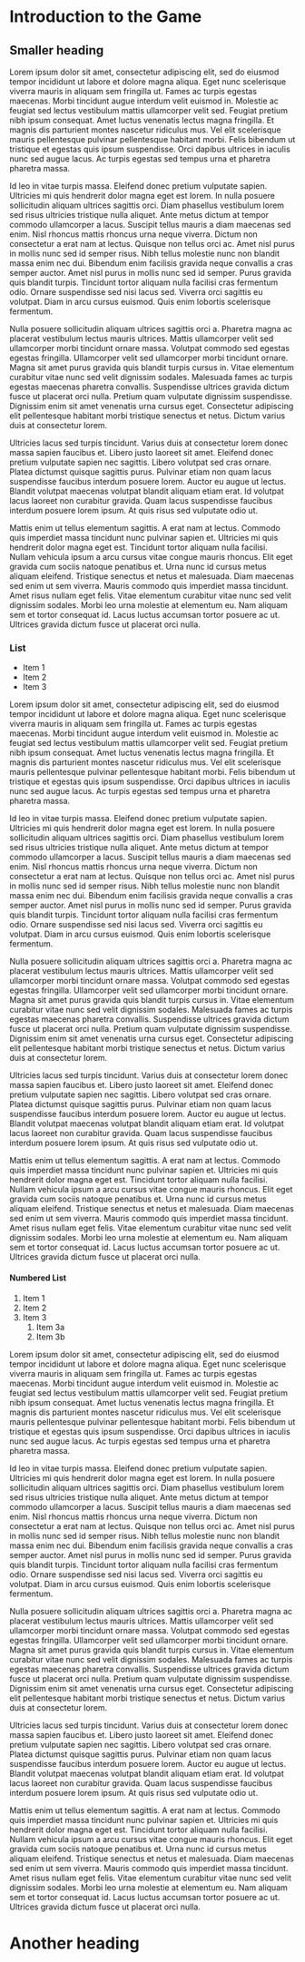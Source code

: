 # Introduction to the Game


<a id="smaller-heading"></a>
## Smaller heading


Lorem ipsum dolor sit amet, consectetur adipiscing elit, sed do eiusmod tempor incididunt ut labore et dolore magna aliqua. Eget nunc scelerisque viverra mauris in aliquam sem fringilla ut. Fames ac turpis egestas maecenas. Morbi tincidunt augue interdum velit euismod in. Molestie ac feugiat sed lectus vestibulum mattis ullamcorper velit sed. Feugiat pretium nibh ipsum consequat. Amet luctus venenatis lectus magna fringilla. Et magnis dis parturient montes nascetur ridiculus mus. Vel elit scelerisque mauris pellentesque pulvinar pellentesque habitant morbi. Felis bibendum ut tristique et egestas quis ipsum suspendisse. Orci dapibus ultrices in iaculis nunc sed augue lacus. Ac turpis egestas sed tempus urna et pharetra pharetra massa.

Id leo in vitae turpis massa. Eleifend donec pretium vulputate sapien. Ultricies mi quis hendrerit dolor magna eget est lorem. In nulla posuere sollicitudin aliquam ultrices sagittis orci. Diam phasellus vestibulum lorem sed risus ultricies tristique nulla aliquet. Ante metus dictum at tempor commodo ullamcorper a lacus. Suscipit tellus mauris a diam maecenas sed enim. Nisl rhoncus mattis rhoncus urna neque viverra. Dictum non consectetur a erat nam at lectus. Quisque non tellus orci ac. Amet nisl purus in mollis nunc sed id semper risus. Nibh tellus molestie nunc non blandit massa enim nec dui. Bibendum enim facilisis gravida neque convallis a cras semper auctor. Amet nisl purus in mollis nunc sed id semper. Purus gravida quis blandit turpis. Tincidunt tortor aliquam nulla facilisi cras fermentum odio. Ornare suspendisse sed nisi lacus sed. Viverra orci sagittis eu volutpat. Diam in arcu cursus euismod. Quis enim lobortis scelerisque fermentum.

Nulla posuere sollicitudin aliquam ultrices sagittis orci a. Pharetra magna ac placerat vestibulum lectus mauris ultrices. Mattis ullamcorper velit sed ullamcorper morbi tincidunt ornare massa. Volutpat commodo sed egestas egestas fringilla. Ullamcorper velit sed ullamcorper morbi tincidunt ornare. Magna sit amet purus gravida quis blandit turpis cursus in. Vitae elementum curabitur vitae nunc sed velit dignissim sodales. Malesuada fames ac turpis egestas maecenas pharetra convallis. Suspendisse ultrices gravida dictum fusce ut placerat orci nulla. Pretium quam vulputate dignissim suspendisse. Dignissim enim sit amet venenatis urna cursus eget. Consectetur adipiscing elit pellentesque habitant morbi tristique senectus et netus. Dictum varius duis at consectetur lorem.

Ultricies lacus sed turpis tincidunt. Varius duis at consectetur lorem donec massa sapien faucibus et. Libero justo laoreet sit amet. Eleifend donec pretium vulputate sapien nec sagittis. Libero volutpat sed cras ornare. Platea dictumst quisque sagittis purus. Pulvinar etiam non quam lacus suspendisse faucibus interdum posuere lorem. Auctor eu augue ut lectus. Blandit volutpat maecenas volutpat blandit aliquam etiam erat. Id volutpat lacus laoreet non curabitur gravida. Quam lacus suspendisse faucibus interdum posuere lorem ipsum. At quis risus sed vulputate odio ut.

Mattis enim ut tellus elementum sagittis. A erat nam at lectus. Commodo quis imperdiet massa tincidunt nunc pulvinar sapien et. Ultricies mi quis hendrerit dolor magna eget est. Tincidunt tortor aliquam nulla facilisi. Nullam vehicula ipsum a arcu cursus vitae congue mauris rhoncus. Elit eget gravida cum sociis natoque penatibus et. Urna nunc id cursus metus aliquam eleifend. Tristique senectus et netus et malesuada. Diam maecenas sed enim ut sem viverra. Mauris commodo quis imperdiet massa tincidunt. Amet risus nullam eget felis. Vitae elementum curabitur vitae nunc sed velit dignissim sodales. Morbi leo urna molestie at elementum eu. Nam aliquam sem et tortor consequat id. Lacus luctus accumsan tortor posuere ac ut. Ultrices gravida dictum fusce ut placerat orci nulla.


### List
<a id="list"></a>
- Item 1
- Item 2
- Item 3

Lorem ipsum dolor sit amet, consectetur adipiscing elit, sed do eiusmod tempor incididunt ut labore et dolore magna aliqua. Eget nunc scelerisque viverra mauris in aliquam sem fringilla ut. Fames ac turpis egestas maecenas. Morbi tincidunt augue interdum velit euismod in. Molestie ac feugiat sed lectus vestibulum mattis ullamcorper velit sed. Feugiat pretium nibh ipsum consequat. Amet luctus venenatis lectus magna fringilla. Et magnis dis parturient montes nascetur ridiculus mus. Vel elit scelerisque mauris pellentesque pulvinar pellentesque habitant morbi. Felis bibendum ut tristique et egestas quis ipsum suspendisse. Orci dapibus ultrices in iaculis nunc sed augue lacus. Ac turpis egestas sed tempus urna et pharetra pharetra massa.

Id leo in vitae turpis massa. Eleifend donec pretium vulputate sapien. Ultricies mi quis hendrerit dolor magna eget est lorem. In nulla posuere sollicitudin aliquam ultrices sagittis orci. Diam phasellus vestibulum lorem sed risus ultricies tristique nulla aliquet. Ante metus dictum at tempor commodo ullamcorper a lacus. Suscipit tellus mauris a diam maecenas sed enim. Nisl rhoncus mattis rhoncus urna neque viverra. Dictum non consectetur a erat nam at lectus. Quisque non tellus orci ac. Amet nisl purus in mollis nunc sed id semper risus. Nibh tellus molestie nunc non blandit massa enim nec dui. Bibendum enim facilisis gravida neque convallis a cras semper auctor. Amet nisl purus in mollis nunc sed id semper. Purus gravida quis blandit turpis. Tincidunt tortor aliquam nulla facilisi cras fermentum odio. Ornare suspendisse sed nisi lacus sed. Viverra orci sagittis eu volutpat. Diam in arcu cursus euismod. Quis enim lobortis scelerisque fermentum.

Nulla posuere sollicitudin aliquam ultrices sagittis orci a. Pharetra magna ac placerat vestibulum lectus mauris ultrices. Mattis ullamcorper velit sed ullamcorper morbi tincidunt ornare massa. Volutpat commodo sed egestas egestas fringilla. Ullamcorper velit sed ullamcorper morbi tincidunt ornare. Magna sit amet purus gravida quis blandit turpis cursus in. Vitae elementum curabitur vitae nunc sed velit dignissim sodales. Malesuada fames ac turpis egestas maecenas pharetra convallis. Suspendisse ultrices gravida dictum fusce ut placerat orci nulla. Pretium quam vulputate dignissim suspendisse. Dignissim enim sit amet venenatis urna cursus eget. Consectetur adipiscing elit pellentesque habitant morbi tristique senectus et netus. Dictum varius duis at consectetur lorem.

Ultricies lacus sed turpis tincidunt. Varius duis at consectetur lorem donec massa sapien faucibus et. Libero justo laoreet sit amet. Eleifend donec pretium vulputate sapien nec sagittis. Libero volutpat sed cras ornare. Platea dictumst quisque sagittis purus. Pulvinar etiam non quam lacus suspendisse faucibus interdum posuere lorem. Auctor eu augue ut lectus. Blandit volutpat maecenas volutpat blandit aliquam etiam erat. Id volutpat lacus laoreet non curabitur gravida. Quam lacus suspendisse faucibus interdum posuere lorem ipsum. At quis risus sed vulputate odio ut.

Mattis enim ut tellus elementum sagittis. A erat nam at lectus. Commodo quis imperdiet massa tincidunt nunc pulvinar sapien et. Ultricies mi quis hendrerit dolor magna eget est. Tincidunt tortor aliquam nulla facilisi. Nullam vehicula ipsum a arcu cursus vitae congue mauris rhoncus. Elit eget gravida cum sociis natoque penatibus et. Urna nunc id cursus metus aliquam eleifend. Tristique senectus et netus et malesuada. Diam maecenas sed enim ut sem viverra. Mauris commodo quis imperdiet massa tincidunt. Amet risus nullam eget felis. Vitae elementum curabitur vitae nunc sed velit dignissim sodales. Morbi leo urna molestie at elementum eu. Nam aliquam sem et tortor consequat id. Lacus luctus accumsan tortor posuere ac ut. Ultrices gravida dictum fusce ut placerat orci nulla.



#### Numbered List
<a id="numbered-list"></a>



1. Item 1
2. Item 2
3. Item 3
   1. Item 3a
   2. Item 3b


Lorem ipsum dolor sit amet, consectetur adipiscing elit, sed do eiusmod tempor incididunt ut labore et dolore magna aliqua. Eget nunc scelerisque viverra mauris in aliquam sem fringilla ut. Fames ac turpis egestas maecenas. Morbi tincidunt augue interdum velit euismod in. Molestie ac feugiat sed lectus vestibulum mattis ullamcorper velit sed. Feugiat pretium nibh ipsum consequat. Amet luctus venenatis lectus magna fringilla. Et magnis dis parturient montes nascetur ridiculus mus. Vel elit scelerisque mauris pellentesque pulvinar pellentesque habitant morbi. Felis bibendum ut tristique et egestas quis ipsum suspendisse. Orci dapibus ultrices in iaculis nunc sed augue lacus. Ac turpis egestas sed tempus urna et pharetra pharetra massa.

Id leo in vitae turpis massa. Eleifend donec pretium vulputate sapien. Ultricies mi quis hendrerit dolor magna eget est lorem. In nulla posuere sollicitudin aliquam ultrices sagittis orci. Diam phasellus vestibulum lorem sed risus ultricies tristique nulla aliquet. Ante metus dictum at tempor commodo ullamcorper a lacus. Suscipit tellus mauris a diam maecenas sed enim. Nisl rhoncus mattis rhoncus urna neque viverra. Dictum non consectetur a erat nam at lectus. Quisque non tellus orci ac. Amet nisl purus in mollis nunc sed id semper risus. Nibh tellus molestie nunc non blandit massa enim nec dui. Bibendum enim facilisis gravida neque convallis a cras semper auctor. Amet nisl purus in mollis nunc sed id semper. Purus gravida quis blandit turpis. Tincidunt tortor aliquam nulla facilisi cras fermentum odio. Ornare suspendisse sed nisi lacus sed. Viverra orci sagittis eu volutpat. Diam in arcu cursus euismod. Quis enim lobortis scelerisque fermentum.

Nulla posuere sollicitudin aliquam ultrices sagittis orci a. Pharetra magna ac placerat vestibulum lectus mauris ultrices. Mattis ullamcorper velit sed ullamcorper morbi tincidunt ornare massa. Volutpat commodo sed egestas egestas fringilla. Ullamcorper velit sed ullamcorper morbi tincidunt ornare. Magna sit amet purus gravida quis blandit turpis cursus in. Vitae elementum curabitur vitae nunc sed velit dignissim sodales. Malesuada fames ac turpis egestas maecenas pharetra convallis. Suspendisse ultrices gravida dictum fusce ut placerat orci nulla. Pretium quam vulputate dignissim suspendisse. Dignissim enim sit amet venenatis urna cursus eget. Consectetur adipiscing elit pellentesque habitant morbi tristique senectus et netus. Dictum varius duis at consectetur lorem.

Ultricies lacus sed turpis tincidunt. Varius duis at consectetur lorem donec massa sapien faucibus et. Libero justo laoreet sit amet. Eleifend donec pretium vulputate sapien nec sagittis. Libero volutpat sed cras ornare. Platea dictumst quisque sagittis purus. Pulvinar etiam non quam lacus suspendisse faucibus interdum posuere lorem. Auctor eu augue ut lectus. Blandit volutpat maecenas volutpat blandit aliquam etiam erat. Id volutpat lacus laoreet non curabitur gravida. Quam lacus suspendisse faucibus interdum posuere lorem ipsum. At quis risus sed vulputate odio ut.

Mattis enim ut tellus elementum sagittis. A erat nam at lectus. Commodo quis imperdiet massa tincidunt nunc pulvinar sapien et. Ultricies mi quis hendrerit dolor magna eget est. Tincidunt tortor aliquam nulla facilisi. Nullam vehicula ipsum a arcu cursus vitae congue mauris rhoncus. Elit eget gravida cum sociis natoque penatibus et. Urna nunc id cursus metus aliquam eleifend. Tristique senectus et netus et malesuada. Diam maecenas sed enim ut sem viverra. Mauris commodo quis imperdiet massa tincidunt. Amet risus nullam eget felis. Vitae elementum curabitur vitae nunc sed velit dignissim sodales. Morbi leo urna molestie at elementum eu. Nam aliquam sem et tortor consequat id. Lacus luctus accumsan tortor posuere ac ut. Ultrices gravida dictum fusce ut placerat orci nulla.

# Another heading
<a id="another-heading"></a>